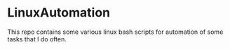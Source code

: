 # LinuxAutomation

This repo contains some various linux bash scripts for automation of some tasks that I do often.
